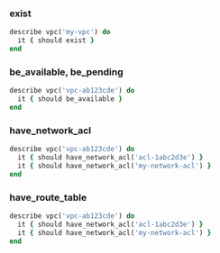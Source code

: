 ### exist

```ruby
describe vpc('my-vpc') do
  it { should exist }
end
```

### be_available, be_pending

```ruby
describe vpc('vpc-ab123cde') do
  it { should be_available }
end
```

### have_network_acl

```ruby
describe vpc('vpc-ab123cde') do
  it { should have_network_acl('acl-1abc2d3e') }
  it { should have_network_acl('my-network-acl') }
end
```

### have_route_table

```ruby
describe vpc('vpc-ab123cde') do
  it { should have_network_acl('acl-1abc2d3e') }
  it { should have_network_acl('my-network-acl') }
end
```
